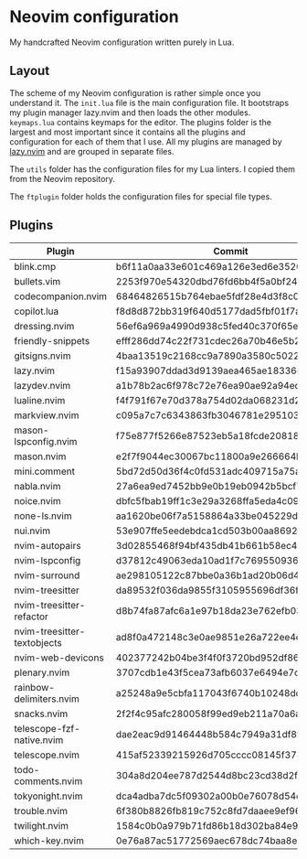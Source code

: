 # Neovim configuration

My handcrafted Neovim configuration written purely in Lua.

## Layout

The scheme of my Neovim configuration is rather simple once you understand it.
The `init.lua` file is the main configuration file. It bootstraps my plugin
manager lazy.nvim and then loads the other modules. `keymaps.lua` contains
keymaps for the editor. The plugins folder is the largest and most important
since it contains all the plugins and configuration for each of them that I use.
All my plugins are managed by [lazy.nvim](https://github.com/folke/lazy.nvim)
and are grouped in separate files.

The `utils` folder has the configuration files for my Lua linters. I copied them
from the Neovim repository.

The `ftplugin` folder holds the configuration files for special file types.

## Plugins

<!--plugin start-->

| Plugin                      | Commit                                   |
| --------------------------- | ---------------------------------------- |
| blink.cmp                   | b6f11a0aa33e601c469a126e3ed6e35208fe3ea3 |
| bullets.vim                 | 2253f970e54320dbd76fd6bb4f5a0bf2436ce232 |
| codecompanion.nvim          | 68464826515b764ebae5fdf28e4d3f8c01c80296 |
| copilot.lua                 | f8d8d872bb319f640d5177dad5fbf01f7a16d7d0 |
| dressing.nvim               | 56ef6a969a4990d938c5fed40c370f65e125fc97 |
| friendly-snippets           | efff286dd74c22f731cdec26a70b46e5b203c619 |
| gitsigns.nvim               | 4baa13519c2168cc9a7890a3580c50226ed018fb |
| lazy.nvim                   | f15a93907ddad3d9139aea465ae18336d87f5ce6 |
| lazydev.nvim                | a1b78b2ac6f978c72e76ea90ae92a94edf380cfc |
| lualine.nvim                | f4f791f67e70d378a754d02da068231d2352e5bc |
| markview.nvim               | c095a7c7c6343863fb3046781e295103e3e081ab |
| mason-lspconfig.nvim        | f75e877f5266e87523eb5a18fcde2081820d087b |
| mason.nvim                  | e2f7f9044ec30067bc11800a9e266664b88cda22 |
| mini.comment                | 5bd72d50d36f4c0fd531adc409715a75a2c984da |
| nabla.nvim                  | 27a6ea9ed7452bb9e0b19eb0942b5bcf7d051b2f |
| noice.nvim                  | dbfc5fbab19ff1c3e29a3268ffa5eda4c09c72ce |
| none-ls.nvim                | aa1620be06f7a5158864a33be045229da67ff840 |
| nui.nvim                    | 53e907ffe5eedebdca1cd503b00aa8692068ca46 |
| nvim-autopairs              | 3d02855468f94bf435db41b661b58ec4f48a06b7 |
| nvim-lspconfig              | d37812c49063eda10ad1f7c7695509365ac7bd47 |
| nvim-surround               | ae298105122c87bbe0a36b1ad20b06d417c0433e |
| nvim-treesitter             | da89532f036da9855f3105955696df36f583b919 |
| nvim-treesitter-refactor    | d8b74fa87afc6a1e97b18da23e762efb032dc270 |
| nvim-treesitter-textobjects | ad8f0a472148c3e0ae9851e26a722ee4e29b1595 |
| nvim-web-devicons           | 402377242b04be3f4f0f3720bd952df86e946c30 |
| plenary.nvim                | 3707cdb1e43f5cea73afb6037e6494e7ce847a66 |
| rainbow-delimiters.nvim     | a25248a9e5cbfa117043f6740b10248dd596b576 |
| snacks.nvim                 | 2f2f4c95afc280058f99ed9eb211a70a6a3e9edb |
| telescope-fzf-native.nvim   | dae2eac9d91464448b584c7949a31df8faefec56 |
| telescope.nvim              | 415af52339215926d705cccc08145f3782c4d132 |
| todo-comments.nvim          | 304a8d204ee787d2544d8bc23cd38d2f929e7cc5 |
| tokyonight.nvim             | dca4adba7dc5f09302a00b0e76078d54d82d2658 |
| trouble.nvim                | 6f380b8826fb819c752c8fd7daaee9ef96d4c689 |
| twilight.nvim               | 1584c0b0a979b71fd86b18d302ba84e9aba85b1b |
| which-key.nvim              | 0e76a87ac51772569aec678dc74baa8e2a86100c |

<!--plugin end-->
